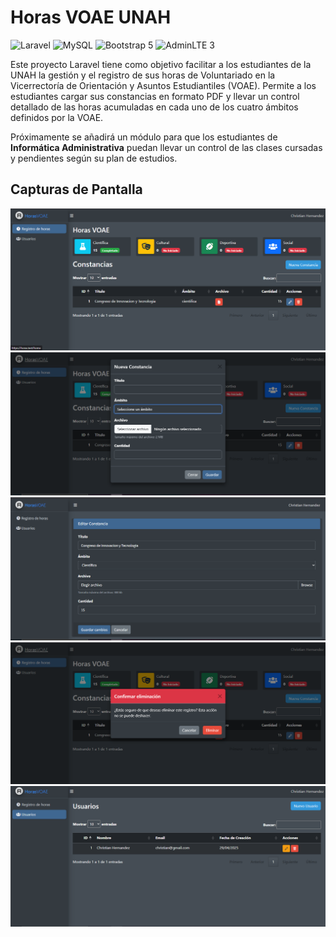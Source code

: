 # Horas VOAE UNAH

![Laravel](https://img.shields.io/badge/Laravel-v10.x-FF2D20?style=flat-square&logo=laravel)
![MySQL](https://img.shields.io/badge/MySQL-5.7+-4479A1?style=flat-square&logo=mysql)
![Bootstrap 5](https://img.shields.io/badge/Bootstrap-5.x-7952B3?style=flat-square&logo=bootstrap)
![AdminLTE 3](https://img.shields.io/badge/AdminLTE-3.x-007bff?style=flat-square&logo=adminlte)

Este proyecto Laravel tiene como objetivo facilitar a los estudiantes de la UNAH la gestión y el registro de sus horas de Voluntariado en la Vicerrectoría de Orientación y Asuntos Estudiantiles (VOAE). Permite a los estudiantes cargar sus constancias en formato PDF y llevar un control detallado de las horas acumuladas en cada uno de los cuatro ámbitos definidos por la VOAE.


Próximamente se añadirá un módulo para que los estudiantes de **Informática Administrativa** puedan llevar un control de las clases cursadas y pendientes según su plan de estudios. 


## Capturas de Pantalla

![](https://github.com/chris2555/horasvoaeUNAH/blob/e200defb01f20873393c1e17419933a08d65fcfe/img/horas.png)  
![](https://github.com/chris2555/horasvoaeUNAH/blob/e200defb01f20873393c1e17419933a08d65fcfe/img/modal.png)
![](https://github.com/chris2555/horasvoaeUNAH/blob/e200defb01f20873393c1e17419933a08d65fcfe/img/editar.png)
![](https://github.com/chris2555/horasvoaeUNAH/blob/e200defb01f20873393c1e17419933a08d65fcfe/img/eliminar.png)
![](https://github.com/chris2555/horasvoaeUNAH/blob/e200defb01f20873393c1e17419933a08d65fcfe/img/usuarios.png)
   



